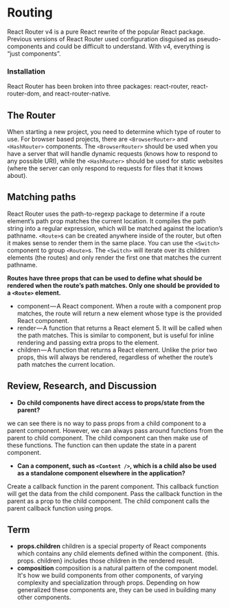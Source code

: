 # Routing
React Router v4 is a pure React rewrite of the popular React package. Previous versions of React Router used configuration disguised as pseudo-components and could be difficult to understand. With v4, everything is “just components”.
### Installation
React Router has been broken into three packages: react-router, react-router-dom, and react-router-native.
## The Router
When starting a new project, you need to determine which type of router to use. For browser based projects, there are `<BrowserRouter>` and `<HashRouter>` components. The `<BrowserRouter>` should be used when you have a server that will handle dynamic requests (knows how to respond to any possible URI), while the `<HashRouter>` should be used for static websites (where the server can only respond to requests for files that it knows about).
## Matching paths
React Router uses the path-to-regexp package to determine if a route element’s path prop matches the current location. It compiles the path string into a regular expression, which will be matched against the location’s pathname.
`<Route>`s can be created anywhere inside of the router, but often it makes sense to render them in the same place. You can use the `<Switch>` component to group `<Route>`s. The `<Switch>` will iterate over its children elements (the routes) and only render the first one that matches the current pathname.

**Routes have three props that can be used to define what should be rendered when the route’s path matches. Only one should be provided to a `<Route>` element.**
* component — A React component. When a route with a component prop matches, the route will return a new element whose type is the provided React component.
* render — A function that returns a React element 5. It will be called when the path matches. This is similar to component, but is useful for inline rendering and passing extra props to the element.
* children — A function that returns a React element. Unlike the prior two props, this will always be rendered, regardless of whether the route’s path matches the current location.

## Review, Research, and Discussion
* **Do child components have direct access to props/state from the parent?**

 we can see there is no way to pass props from a child component to a parent component. However, we can always pass around functions from the parent to child component. The child component can then make use of these functions. The function can then update the state in a parent component.

* **Can a component, such as `<Content />`, which is a child also be used as a standalone component elsewhere in the application?**

Create a callback function in the parent component. This callback function will get the data from the child component.
Pass the callback function in the parent as a prop to the child component.
The child component calls the parent callback function using props.

## **Term**
* **props.children**
children is a special property of React components which contains any child elements defined within the component.  {this. props. children} includes those children in the rendered result.
* **composition** 
composition
is a natural pattern of the component model. It's how we build components from other components, of varying complexity and specialization through props. Depending on how generalized these components are, they can be used in building many other components.

